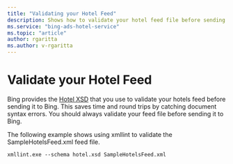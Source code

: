 ```yaml
---
title: "Validating your Hotel Feed"
description: Shows how to validate your hotel feed file before sending it to Bing.
ms.service: "bing-ads-hotel-service"
ms.topic: "article"
author: rgaritta
ms.author: v-rgaritta
---
```


# Validate your Hotel Feed

Bing provides the [Hotel XSD](https://bhacstatic.blob.core.windows.net/schemas/hotelv2.xsd) that you use to validate your hotels feed before sending it to Bing. This saves time and round trips by catching document syntax errors. You should always validate your feed file before sending it to Bing.

The following example shows using xmllint to validate the SampleHotelsFeed.xml feed file.

```
xmllint.exe --schema hotel.xsd SampleHotelsFeed.xml
```
